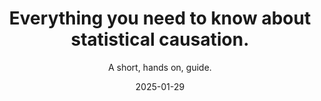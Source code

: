 ---
layout: default
title:  Everything you need to know about statistical causation.
subtitle: A short, hands on, guide.
date:   2025-01-29
categories: causal-inference
toc: true
---